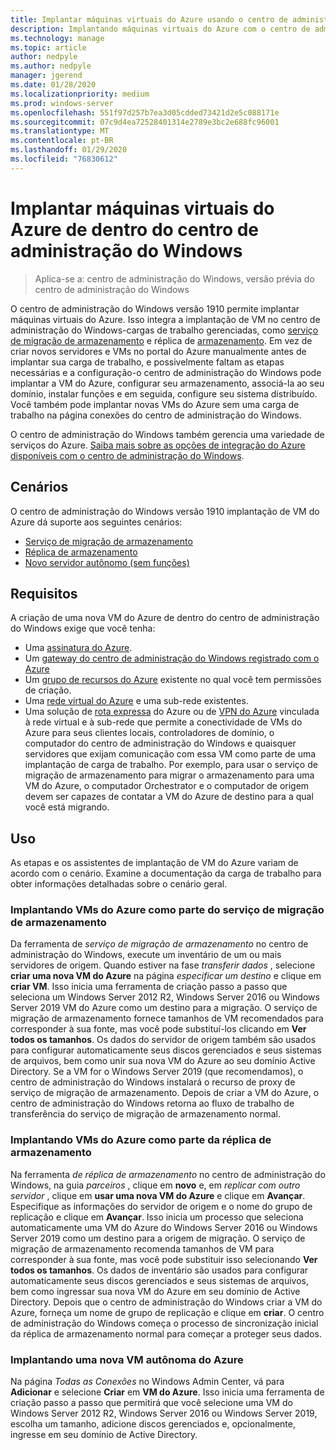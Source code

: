 ```yaml
---
title: Implantar máquinas virtuais do Azure usando o centro de administração do Windows
description: Implantando máquinas virtuais do Azure com o centro de administração do Windows. Configurando máquinas virtuais do Azure como parte do centro de administração do Windows – cenários gerenciados.
ms.technology: manage
ms.topic: article
author: nedpyle
ms.author: nedpyle
manager: jgerend
ms.date: 01/28/2020
ms.localizationpriority: medium
ms.prod: windows-server
ms.openlocfilehash: 551f97d257b7ea3d05cdded73421d2e5c088171e
ms.sourcegitcommit: 07c9d4ea72528401314e2789e3bc2e688fc96001
ms.translationtype: MT
ms.contentlocale: pt-BR
ms.lasthandoff: 01/29/2020
ms.locfileid: "76830612"
---
```

# <a name="deploy-azure-virtual-machines-from-within-windows-admin-center"></a>Implantar máquinas virtuais do Azure de dentro do centro de administração do Windows

>Aplica-se a: centro de administração do Windows, versão prévia do centro de administração do Windows

O centro de administração do Windows versão 1910 permite implantar máquinas virtuais do Azure. Isso integra a implantação de VM no centro de administração do Windows-cargas de trabalho gerenciadas, como [serviço de migração de armazenamento](../../../storage/storage-migration-service/overview.md) e réplica de [armazenamento](../../../storage/storage-replica/storage-replica-overview.md). Em vez de criar novos servidores e VMs no portal do Azure manualmente antes de implantar sua carga de trabalho, e possivelmente faltam as etapas necessárias e a configuração-o centro de administração do Windows pode implantar a VM do Azure, configurar seu armazenamento, associá-la ao seu domínio, instalar funções e em seguida, configure seu sistema distribuído. Você também pode implantar novas VMs do Azure sem uma carga de trabalho na página conexões do centro de administração do Windows.

O centro de administração do Windows também gerencia uma variedade de serviços do Azure. [Saiba mais sobre as opções de integração do Azure disponíveis com o centro de administração do Windows](../plan/azure-integration-options.md).

## <a name="scenarios"></a>Cenários

O centro de administração do Windows versão 1910 implantação de VM do Azure dá suporte aos seguintes cenários:

- [Serviço de migração de armazenamento](../../../storage/storage-migration-service/overview.md)
- [Réplica de armazenamento](../../../storage/storage-replica/storage-replica-overview.md)
- [Novo servidor autônomo (sem funções)](index.md#extend-on-premises-capacity-with-azure)

## <a name="requirements"></a>Requisitos

A criação de uma nova VM do Azure de dentro do centro de administração do Windows exige que você tenha:

- Uma [assinatura do Azure](https://azure.microsoft.com).
- Um [gateway do centro de administração do Windows registrado com o Azure](azure-integration.md)
- Um [grupo de recursos do Azure](https://docs.microsoft.com/azure/azure-resource-manager/management/overview) existente no qual você tem permissões de criação.
- Uma [rede virtual do Azure](https://docs.microsoft.com/azure/virtual-network/virtual-networks-overview) e uma sub-rede existentes.
- Uma solução de [rota expressa](https://azure.microsoft.com/services/expressroute/) do Azure ou de [VPN do Azure](https://azure.microsoft.com/services/vpn-gateway/) vinculada à rede virtual e à sub-rede que permite a conectividade de VMs do Azure para seus clientes locais, controladores de domínio, o computador do centro de administração do Windows e quaisquer servidores que exijam comunicação com essa VM como parte de uma implantação de carga de trabalho. Por exemplo, para usar o serviço de migração de armazenamento para migrar o armazenamento para uma VM do Azure, o computador Orchestrator e o computador de origem devem ser capazes de contatar a VM do Azure de destino para a qual você está migrando.

## <a name="usage"></a>Uso

As etapas e os assistentes de implantação de VM do Azure variam de acordo com o cenário. Examine a documentação da carga de trabalho para obter informações detalhadas sobre o cenário geral.

### <a name="deploying-azure-vms-as-part-of-storage-migration-service"></a>Implantando VMs do Azure como parte do serviço de migração de armazenamento

Da ferramenta de *serviço de migração de armazenamento* no centro de administração do Windows, execute um inventário de um ou mais servidores de origem. Quando estiver na fase *transferir dados* , selecione **criar uma nova VM do Azure** na página *especificar um destino* e clique em **criar VM**. Isso inicia uma ferramenta de criação passo a passo que seleciona um Windows Server 2012 R2, Windows Server 2016 ou Windows Server 2019 VM do Azure como um destino para a migração. O serviço de migração de armazenamento fornece tamanhos de VM recomendados para corresponder à sua fonte, mas você pode substituí-los clicando em **Ver todos os tamanhos**. Os dados do servidor de origem também são usados para configurar automaticamente seus discos gerenciados e seus sistemas de arquivos, bem como unir sua nova VM do Azure ao seu domínio Active Directory. Se a VM for o Windows Server 2019 (que recomendamos), o centro de administração do Windows instalará o recurso de proxy de serviço de migração de armazenamento. Depois de criar a VM do Azure, o centro de administração do Windows retorna ao fluxo de trabalho de transferência do serviço de migração de armazenamento normal.  


### <a name="deploying-azure-vms-as-part-of-storage-replica"></a>Implantando VMs do Azure como parte da réplica de armazenamento

Na ferramenta *de réplica de armazenamento* no centro de administração do Windows, na guia *parceiros* , clique em **novo** e, em *replicar com outro servidor* , clique em **usar uma nova VM do Azure** e clique em **Avançar**. Especifique as informações do servidor de origem e o nome do grupo de replicação e clique em **Avançar**. Isso inicia um processo que seleciona automaticamente uma VM do Azure do Windows Server 2016 ou Windows Server 2019 como um destino para a origem de migração. O serviço de migração de armazenamento recomenda tamanhos de VM para corresponder à sua fonte, mas você pode substituir isso selecionando **Ver todos os tamanhos**. Os dados de inventário são usados para configurar automaticamente seus discos gerenciados e seus sistemas de arquivos, bem como ingressar sua nova VM do Azure em seu domínio de Active Directory. Depois que o centro de administração do Windows criar a VM do Azure, forneça um nome de grupo de replicação e clique em **criar**. O centro de administração do Windows começa o processo de sincronização inicial da réplica de armazenamento normal para começar a proteger seus dados.


### <a name="deploying-a-new-standalone-azure-vm"></a>Implantando uma nova VM autônoma do Azure

Na página *Todas as Conexões* no Windows Admin Center, vá para **Adicionar** e selecione **Criar** em **VM do Azure**. Isso inicia uma ferramenta de criação passo a passo que permitirá que você selecione uma VM do Windows Server 2012 R2, Windows Server 2016 ou Windows Server 2019, escolha um tamanho, adicione discos gerenciados e, opcionalmente, ingresse em seu domínio de Active Directory.
